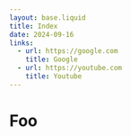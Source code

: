 ```yaml
---
layout: base.liquid
title: Index
date: 2024-09-16
links:
  - url: https://google.com
    title: Google
  - url: https://youtube.com
    title: Youtube
---
```


# Foo
